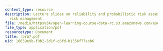 ```yaml
---
content_type: resource
description: Lecture slides on reliability and probabilistic risk assessment, and
  risk management.
file: /media/https%3A/open-learning-course-data-rc.s3.amazonaws.com/esd-72-engineering-risk-benefit-analysis-spring-2007/16639e9bf0b25d1fc6fdb1356f77abb6_rpra7.pdf
file_type: application/pdf
resourcetype: Document
title: rpra7.pdf
uid: 16639e9b-f0b2-5d1f-c6fd-b1356f77abb6
---
```

